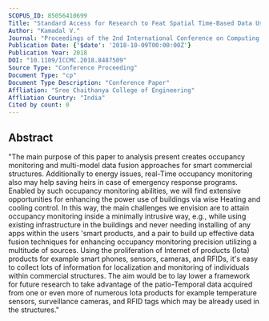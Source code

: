 ```yaml
---
SCOPUS_ID: 85056410699
Title: "Standard Access for Research to Feat Spatial Time-Based Data Using RFID and Sensors"
Author: "Kamadal V."
Journal: "Proceedings of the 2nd International Conference on Computing Methodologies and Communication, ICCMC 2018"
Publication Date: {'$date': '2018-10-09T00:00:00Z'}
Publication Year: 2018
DOI: "10.1109/ICCMC.2018.8487509"
Source Type: "Conference Proceeding"
Document Type: "cp"
Document Type Description: "Conference Paper"
Affliation: "Sree Chaithanya College of Engineering"
Affliation Country: "India"
Cited by count: 0
---
```


## Abstract
"The main purpose of this paper to analysis present creates occupancy monitoring and multi-model data fusion approaches for smart commercial structures. Additionally to energy issues, real-Time occupancy monitoring also may help saving heirs in case of emergency response programs. Enabled by such occupancy monitoring abilities, we will find extensive opportunities for enhancing the power use of buildings via wise Heating and cooling control. In this way, the main challenges we envision are to attain occupancy monitoring inside a minimally intrusive way, e.g., while using existing infrastructure in the buildings and never needing installing of any apps within the users 'smart products, and a pair to build up effective data fusion techniques for enhancing occupancy monitoring precision utilizing a multitude of sources. Using the proliferation of Internet of products (Iota) products for example smart phones, sensors, cameras, and RFIDs, it's easy to collect lots of information for localization and monitoring of individuals within commercial structures. The aim would be to lay lower a framework for future research to take advantage of the patio-Temporal data acquired from one or even more of numerous Iota products for example temperature sensors, surveillance cameras, and RFID tags which may be already used in the structures."
